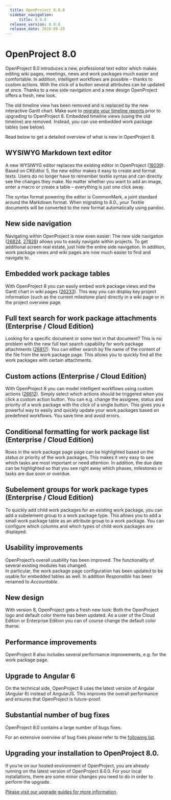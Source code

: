 ```yaml
---
  title: OpenProject 8.0.0
  sidebar_navigation:
      title: 8.0.0
  release_version: 8.0.0
  release_date: 2018-08-29
---
```



# OpenProject 8.0

OpenProject 8.0 introduces a new, professional text editor which makes
editing wiki pages, meetings, news and work packages much easier and
comfortable. In addition, intelligent workflows are possible – thanks to
custom actions. With the click of a button several attributes can be
updated at once. Thanks to a new side navigation and a new design
OpenProject offers a fresh, new look.

The old timeline view has been removed and is replaced by the new
interactive Gantt chart. Make sure to [migrate your timeline
reports](https://www.openproject.org/blog/old-timeline-view-discontinued-please-migrate-timeline-openproject-7-0/)
prior to upgrading to OpenProject 8. Embedded timeline views (using the
old timeline) are removed. Instead, you can use embedded work package
tables (see below).

Read below to get a detailed overview of what is new in OpenProject 8.

## WYSIWYG Markdown text editor

A new WYSIWYG editor replaces the existing editor in OpenProject
([18039](https://community.openproject.com/projects/openproject/work_packages/18039/activity)).
Based on CKEditor 5, the new editor makes it easy to create and format
texts. Users do no longer have to remember textile syntax and can
directly see the changes they make. No matter whether you want to add an
image, enter a macro or create a table – everything is just one click
away.

The syntax format powering the editor is CommonMark, a joint standard
around the Markdown format. When migrating to 8.0., your Textile
documents will be converted to the new format automatically using
pandoc.



## New side navigation

Navigating within OpenProject is now even easier: The new side
navigation
([26824](https://community.openproject.com/projects/openproject/work_packages/26824/activity),
[27828](https://community.openproject.com/projects/openproject/work_packages/27828/activity))
allows you to easily navigate within projects. To get additional screen
real estate, just hide the entire side navigation. In addition, work
package views and wiki pages are now much easier to find and navigate
to.



## Embedded work package tables

With OpenProject 8 you can easily embed work package views and the Gantt
chart in wiki pages
([26233](https://community.openproject.com/projects/openproject/work_packages/26233/activity)).
This way you can display key project information (such as the current
milestone plan) directly in a wiki page or in the project overview page.



## Full text search for work package attachments (Enterprise / Cloud Edition)

Looking for a specific document or some text in that document? This is
no problem with the new full text search capability for work package
attachments
([26817](https://community.openproject.com/projects/openproject/work_packages/26817/activity)).
You can either search by file name of the content of the file from the
work package page. This allows you to quickly find all the work packages
with certain attachments.



## Custom actions (Enterprise / Cloud Edition)

With OpenProject 8 you can model intelligent workflows using custom
actions
([26612](https://community.openproject.com/projects/openproject/work_packages/26612/activity)).
Simply select which actions should be triggered when you click a custom
action button. You can e.g. change the assignee, status and priority of
a work package with the click of a single button. This gives you a
powerful way to easily and quickly update your work packages based on
predefined workflows. You save time and avoid errors.



## Conditional formatting for work package list (Enterprise / Cloud Edition)

Rows in the work package page page can be highlighted based on the
status or priority of the work packages. This makes it very easy to see
which tasks are most important or need attention. In addition, the due
date can be highlighted so that you see right away which phases,
milestones or tasks are due soon or overdue.



## Subelement groups for work package types (Enterprise / Cloud Edition)

To quickly add child work packages for an existing work package, you can
add a subelement group to a work package type. This allows you to add a
small work package table as an attribute group to a work package. You
can configure which columns and which types of child work packages are
displayed.



## Usability improvements

OpenProject’s overall usability has been improved. The functionality of
several existing modules has changed.  
In particular, the work package page configuration has been updated to
be usable for embedded tables as well. In addition
*<span class="explanatory-dictionary-highlight" data-definition="explanatory-dictionary-definition-36">Responsible</span>*
has been renamed to *Accountable*.



## New design

With version 8, OpenProject gets a fresh new look: Both the OpenProject
logo and default color theme has been updated. As a user of the Cloud
Edition or Enterprise Edition you can of course change the default color
theme.

## Performance improvements

OpenProject 8 also includes several performance improvements, e.g. for
the work package page.

## Upgrade to Angular 6

On the technical side, OpenProject 8 uses the latest version of Angular
(Angular 6) instead of AngularJS. This improves the overall performance
and ensures that OpenProject is future-proof.

## Substantial number of bug fixes

OpenProject 8.0 contains a large number of bugs fixes.

For an extensive overview of bug fixes please refer to the [following
list](https://community.openproject.com/projects/openproject/work_packages?query_props=%7B%22c%22:%5B%22id%22,%22subject%22,%22type%22,%22status%22,%22assignee%22%5D,%22tzl%22:%22days%22,%22hi%22:false,%22g%22:%22%22,%22t%22:%22parent:desc%22,%22f%22:%5B%7B%22n%22:%22version%22,%22o%22:%22%253D%22,%22v%22:%5B%22818%22%5D%7D,%7B%22n%22:%22type%22,%22o%22:%22%253D%22,%22v%22:%5B%221%22%5D%7D,%7B%22n%22:%22subprojectId%22,%22o%22:%22*%22,%22v%22:%5B%5D%7D%5D,%22pa%22:1,%22pp%22:20%7D).

## Upgrading your installation to OpenProject 8.0.

If you’re on our hosted environment of OpenProject, you are already
running on the latest version of OpenProject 8.0.0. For your local
installations, there are some minor changes you need to do in order to
perform the upgrade.

[Please visit our upgrade guides for more
information](../../installation-and-operations/operation/upgrading/).
